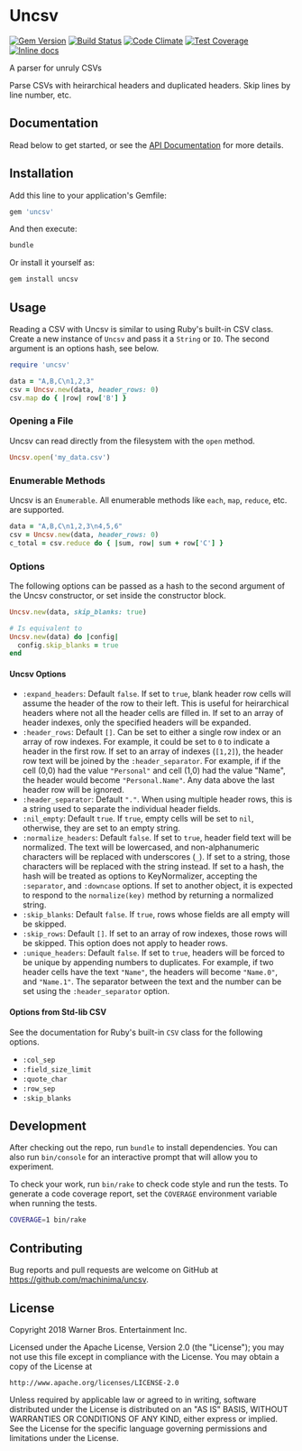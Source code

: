# Uncsv

[![Gem Version](https://badge.fury.io/rb/uncsv.svg)](https://badge.fury.io/rb/uncsv)
[![Build Status](https://travis-ci.org/machinima/uncsv.svg?branch=master)](https://travis-ci.org/machinima/uncsv)
[![Code Climate](https://codeclimate.com/github/machinima/uncsv/badges/gpa.svg)](https://codeclimate.com/github/machinima/uncsv)
[![Test Coverage](https://codeclimate.com/github/machinima/uncsv/badges/coverage.svg)](https://codeclimate.com/github/machinima/uncsv)
[![Inline docs](http://inch-ci.org/github/machinima/uncsv.svg?branch=master)](http://inch-ci.org/github/machinima/uncsv)

A parser for unruly CSVs

Parse CSVs with heirarchical headers and duplicated headers. Skip lines by line
number, etc.

## Documentation

Read below to get started, or see the [API Documentation][api-docs] for more
details.

[api-docs]: https://www.rubydoc.info/github/machinima/uncsv

## Installation

Add this line to your application's Gemfile:

```ruby
gem 'uncsv'
```

And then execute:

```sh
bundle
```

Or install it yourself as:

```sh
gem install uncsv
```

## Usage

Reading a CSV with Uncsv is similar to using Ruby's built-in CSV class. Create
a new instance of `Uncsv` and pass it a `String` or `IO`. The second argument
is an options hash, see below.

```ruby
require 'uncsv'

data = "A,B,C\n1,2,3"
csv = Uncsv.new(data, header_rows: 0)
csv.map do { |row| row['B'] }
```

### Opening a File

Uncsv can read directly from the filesystem with the `open` method.

```ruby
Uncsv.open('my_data.csv')
```

### Enumerable Methods

Uncsv is an `Enumerable`. All enumerable methods like `each`, `map`, `reduce`,
etc. are supported.

```ruby
data = "A,B,C\n1,2,3\n4,5,6"
csv = Uncsv.new(data, header_rows: 0)
c_total = csv.reduce do { |sum, row| sum + row['C'] }
```

### Options

The following options can be passed as a hash to the second argument of the
Uncsv constructor, or set inside the constructor block.

```ruby
Uncsv.new(data, skip_blanks: true)

# Is equivalent to
Uncsv.new(data) do |config|
  config.skip_blanks = true
end
```

#### Uncsv Options

- `:expand_headers`: Default `false`. If set to `true`, blank header row cells
  will assume the header of the row to their left. This is useful for
  heirarchical headers where not all the header cells are filled in. If set to
  an array of header indexes, only the specified headers will be expanded.
- `:header_rows`: Default `[]`. Can be set to either a single row index or an
  array of row indexes. For example, it could be set to `0` to indicate a
  header in the first row. If set to an array of indexes (`[1,2]`), the header
  row text will be joined by the `:header_separator`. For example, if if the
  cell (0,0) had the value `"Personal"` and cell (1,0) had the value "Name",
  the header would become `"Personal.Name"`. Any data above the last header row
  will be ignored.
- `:header_separator`: Default `"."`. When using multiple header rows, this is
  a string used to separate the individual header fields.
- `:nil_empty`: Default `true`. If `true`, empty cells will be set to `nil`,
  otherwise, they are set to an empty string.
- `:normalize_headers`: Default `false`. If set to `true`, header field text
  will be normalized. The text will be lowercased, and non-alphanumeric
  characters will be replaced with underscores (`_`). If set to a string,
  those characters will be replaced with the string instead. If set to a hash,
  the hash will be treated as options to KeyNormalizer, accepting the
  `:separator`, and `:downcase` options. If set to another object, it is
  expected to respond to the `normalize(key)` method by returning a normalized
  string.
- `:skip_blanks`: Default `false`. If `true`, rows whose fields are all empty
  will be skipped.
- `:skip_rows`: Default `[]`. If set to an array of row indexes, those rows
  will be skipped. This option does not apply to header rows.
- `:unique_headers`: Default `false`. If set to `true`, headers will be forced
  to be unique by appending numbers to duplicates. For example, if two header
  cells have the text `"Name"`, the headers will become `"Name.0"`, and
  `"Name.1"`. The separator between the text and the number can be set using
  the `:header_separator` option.

#### Options from Std-lib CSV

See the documentation for Ruby's built-in `CSV` class for the following
options.

- `:col_sep`
- `:field_size_limit`
- `:quote_char`
- `:row_sep`
- `:skip_blanks`

## Development

After checking out the repo, run `bundle` to install dependencies. You
can also run `bin/console` for an interactive prompt that will allow you to
experiment.

To check your work, run `bin/rake` to check code style and run the tests. To
generate a code coverage report, set the `COVERAGE` environment variable when
running the tests.

```sh
COVERAGE=1 bin/rake
```

## Contributing

Bug reports and pull requests are welcome on GitHub at
https://github.com/machinima/uncsv.

## License

Copyright 2018 Warner Bros. Entertainment Inc.

Licensed under the Apache License, Version 2.0 (the "License");
you may not use this file except in compliance with the License.
You may obtain a copy of the License at

    http://www.apache.org/licenses/LICENSE-2.0

Unless required by applicable law or agreed to in writing, software
distributed under the License is distributed on an "AS IS" BASIS,
WITHOUT WARRANTIES OR CONDITIONS OF ANY KIND, either express or implied.
See the License for the specific language governing permissions and
limitations under the License.
